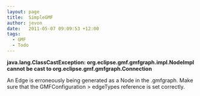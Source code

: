 ```yaml
---
layout: page
title:  SimpleGMF
author: jevon
date:   2011-05-07 09:09:53 +12:00
tags:
  - GMF
  - Todo
---
```


**java.lang.ClassCastException: org.eclipse.gmf.gmfgraph.impl.NodeImpl cannot be cast to org.eclipse.gmf.gmfgraph.Connection**

An Edge is erroneously being generated as a Node in the .gmfgraph. Make sure that the GMFConfiguration > edgeTypes reference is set correctly.
